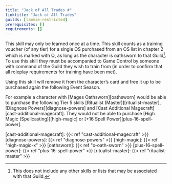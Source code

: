 ```yaml
---
title: "Jack of All Trades #"
linktitle: "Jack of All Trades"
guilds: [lammie-restricted]
prerequisites: []
requirements: []
---
```

This skill may only be learned once at a time. This skill counts as a training voucher (of any tier) for a single OS purchased from an OS list in chapter 2 which is marked with Ω, as long as the character is oathsworn to that Guild[^1]. To use this skill they must be accompanied to Game Control by someone with command of the Guild they wish to train from (in order to confirm that all roleplay requirements for training have been met).

Using this skill will remove it from the character’s card and free it up to be purchased again the following Event Season.

[^1]: This does not include any other skills or lists that may be associated with that Guild.

For example a character with [Mages Oathsworn][oathsworn] would be able to purchase the following Tier 5 skills [Ritualist (Master)][ritualist-master], [Diagnose Powers][diagnose-powers] and [Cast Additional Magecraft][cast-additional-magecraft]. They would not be able to purchase [High Magic (Spellcasting)][high-magic] or [+16 Spell Power][plus-16-spell-power].

[cast-additional-magecraft]: {{< ref "cast-additional-magecraft" >}}
[diagnose-powers]: {{< ref "diagnose-powers" >}}
[high-magic]: {{< ref "high-magic-x" >}}
[oathsworn]: {{< ref "x-oath-sworn" >}}
[plus-16-spell-power]: {{< ref "plus-16-spell-power" >}}
[ritualist-master]: {{< ref "ritualist-master" >}}